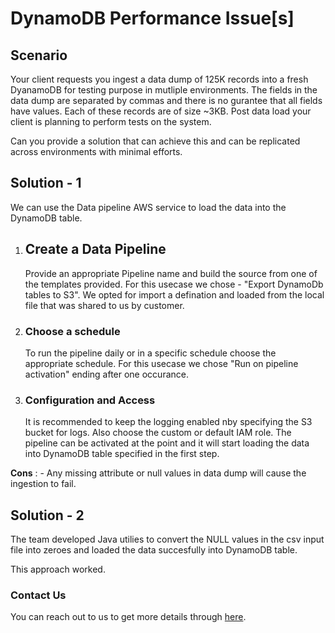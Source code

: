 # DynamoDB Performance Issue[s]

## Scenario
Your client requests you ingest a data dump of 125K records into a fresh DyanamoDB for testing purpose in mutliple environments. The fields in the data dump are separated by commas and there is no gurantee that all fields have values. Each of these records are of size ~3KB. Post data load your client is planning to perform tests on the system.

Can you provide a solution that can achieve this and can be replicated across environments with minimal efforts.


## Solution - 1 
We can use the Data pipeline AWS service to load the data into the DynamoDB table.
1. ## Create a Data Pipeline 
     Provide an appropriate Pipeline name and build the source from one of the templates provided. For this usecase we chose - "Export DynamoDb tables to S3". We opted for import a defination and loaded from the local file that was shared to us by customer.
2. ### Choose a schedule 
     To run the pipeline daily or in a specific schedule choose the appropriate schedule. For this usecase we chose "Run on pipeline activation" ending after one occurance.
3. ### Configuration and Access
     It is recommended to keep the logging enabled nby specifying the S3 bucket for logs. Also choose the custom or default IAM role. The pipeline can be activated at the point and it will start loading the data into DynamoDB table specified in the first step.

**Cons** :
     - Any missing attribute or null values in data dump will cause the ingestion to fail.

## Solution - 2
The team developed Java utilies to convert the  NULL values in the csv input file  into zeroes and loaded the data succesfully into DynamoDB table.

This approach worked.


### Contact Us
You can reach out to us to get more details through [here](https://www.youtube.com/channel/UC_evcfxhjjui5hChhLE08tQ/about).

